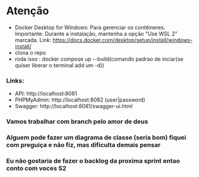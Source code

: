 # Atenção

- Docker Desktop for Windows: Para gerenciar os contêineres. Importante: Durante a instalação, mantenha a opção "Use WSL 2" marcada. Link: https://docs.docker.com/desktop/setup/install/windows-install/
- clona o repo
- roda isso : docker compose up --build(comando padrao de inciar(se quiser liberar o terminal add um -d))

### Links:

- API: http://localhost:8081
- PHPMyAdmin: http://localhost:8082 (user|password)
- Swagger: http://localhost:8081/swagger-ui.html

### Vamos trabalhar com branch pelo amor de deus
### Alguem pode fazer um diagrama de classe (seria bom) fiquei com preguiça e não fiz, mas dificulta demais pensar
### Eu não gostaria de fazer o backlog da proxima sprint entao conto com voces S2
